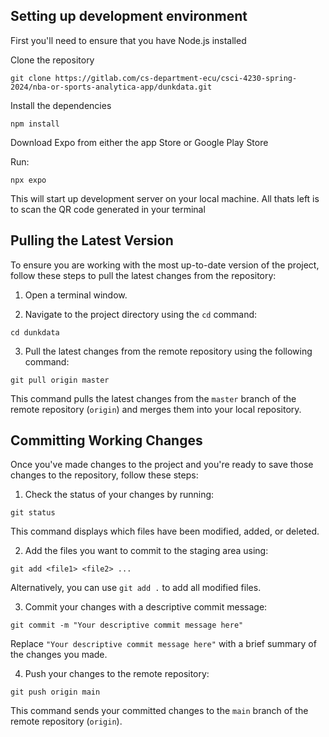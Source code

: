 ## Setting up development environment

First you'll need to ensure that you have Node.js installed

Clone the repository

```
git clone https://gitlab.com/cs-department-ecu/csci-4230-spring-2024/nba-or-sports-analytica-app/dunkdata.git
```

Install the dependencies
```
npm install
```

Download Expo from either the app Store or Google Play Store

Run: 
```
npx expo
```
This will start up development server on your local machine. All thats left is to scan the QR code generated in your terminal

## Pulling the Latest Version

To ensure you are working with the most up-to-date version of the project, follow these steps to pull the latest changes from the repository:

1. Open a terminal window.

2. Navigate to the project directory using the `cd` command:

```
cd dunkdata
```

3. Pull the latest changes from the remote repository using the following command:
```
git pull origin master
```
This command pulls the latest changes from the `master` branch of the remote repository (`origin`) and merges them into your local repository.

## Committing Working Changes

Once you've made changes to the project and you're ready to save those changes to the repository, follow these steps:

1. Check the status of your changes by running:
```
git status
```
This command displays which files have been modified, added, or deleted.

2. Add the files you want to commit to the staging area using:
```
git add <file1> <file2> ...
```
Alternatively, you can use `git add .` to add all modified files.

3. Commit your changes with a descriptive commit message:

```
git commit -m "Your descriptive commit message here"
```
Replace `"Your descriptive commit message here"` with a brief summary of the changes you made.

4. Push your changes to the remote repository:
```
git push origin main
```
This command sends your committed changes to the `main` branch of the remote repository (`origin`).
